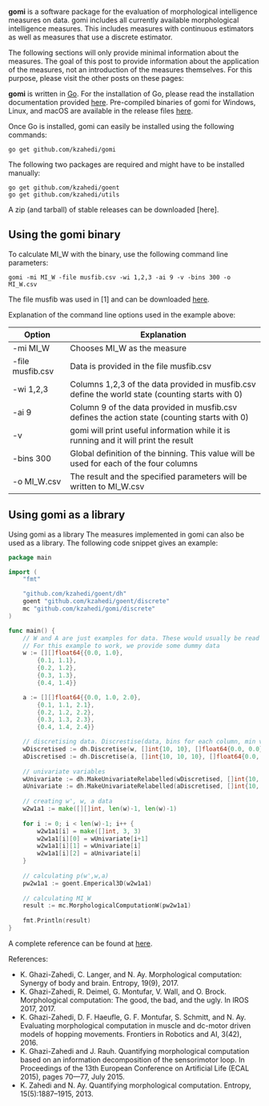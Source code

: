 **gomi** is a software package for the evaluation of morphological intelligence measures on data. gomi includes all currently available morphological intelligence measures. This includes measures with continuous estimators as well as measures that use a discrete estimator.

The following sections will only provide minimal information about the measures. The goal of this post to provide information about the application of the measures, not an introduction of the measures themselves. For this purpose, please visit the other posts on these pages:

**gomi** is written in [Go](https://golang.org). For the installation of Go, please read the
installation documentation provided [here](https://golang.org/doc/install). Pre-compiled binaries of gomi for
Windows, Linux, and macOS are available in the release files [here](https://github.com/kzahedi/gomi/releases).

Once Go is installed, gomi can easily be installed using the following commands:


```shell
go get github.com/kzahedi/gomi
```
The following two packages are required and might have to be installed manually:


```shell
go get github.com/kzahedi/goent
go get github.com/kzahedi/utils
```
A zip (and tarball) of stable releases can be downloaded [here].

## Using the gomi binary

To calculate MI_W with the binary, use the following command line parameters:


```shell
gomi -mi MI_W -file musfib.csv -wi 1,2,3 -ai 9 -v -bins 300 -o MI_W.csv
```
The file musfib was used in [1] and can be downloaded [here](http://github.com/kzahedi/entropy).

Explanation of the command line options used in the example above:

| Option | Explanation |
|---|---|
| -mi MI_W	| Chooses MI_W as the measure|
|-file musfib.csv|	Data is provided in the file musfib.csv|
|-wi 1,2,3	| Columns 1,2,3 of the data provided in musfib.csv define the world state (counting starts with 0)|
| -ai 9	| Column 9 of the data provided in musfib.csv defines the action state (counting starts with 0)|
| -v |	gomi will print useful information while it is running and it will print the result|
|-bins 300  | Global definition of the binning. This value will be used for each of the four columns |
| -o MI_W.csv|  The result and the specified parameters will be written to MI_W.csv|

## Using gomi as a library

Using gomi as a library
The measures implemented in gomi can also be used as a library. The following code snippet gives an example:

```go
package main

import (
	"fmt"

	"github.com/kzahedi/goent/dh"
	goent "github.com/kzahedi/goent/discrete"
	mc "github.com/kzahedi/gomi/discrete"
)

func main() {
	// W and A are just examples for data. These would usually be read from some data file
	// For this example to work, we provide some dummy data
	w := [][]float64{{0.0, 1.0},
		{0.1, 1.1},
		{0.2, 1.2},
		{0.3, 1.3},
		{0.4, 1.4}}

	a := [][]float64{{0.0, 1.0, 2.0},
		{0.1, 1.1, 2.1},
		{0.2, 1.2, 2.2},
		{0.3, 1.3, 2.3},
		{0.4, 1.4, 2.4}}

	// discretising data. Discrestise(data, bins for each column, min values for each column, max values for each column)
	wDiscretised := dh.Discretise(w, []int{10, 10}, []float64{0.0, 0.0}, []float64{1.0, 2.0})
	aDiscretised := dh.Discretise(a, []int{10, 10, 10}, []float64{0.0, 0.0, 0.0}, []float64{1.0, 2.0, 3.0})
 
	// univariate variables
	wUnivariate := dh.MakeUnivariateRelabelled(wDiscretised, []int{10, 10})
	aUnivariate := dh.MakeUnivariateRelabelled(aDiscretised, []int{10, 10, 10})
 
	// creating w', w, a data
	w2w1a1 := make([][]int, len(w)-1, len(w)-1)
 
	for i := 0; i < len(w)-1; i++ {
		w2w1a1[i] = make([]int, 3, 3)
		w2w1a1[i][0] = wUnivariate[i+1]
		w2w1a1[i][1] = wUnivariate[i]
		w2w1a1[i][2] = aUnivariate[i]
	}
 
	// calculating p(w',w,a)
	pw2w1a1 := goent.Emperical3D(w2w1a1)
 
	// calculating MI_W
	result := mc.MorphologicalComputationW(pw2w1a1)
 
	fmt.Println(result)
}
```


A complete reference can be found at
[here](http://keyan.ghazi-zahedi.eu/gomi).


References:
-  K. Ghazi-Zahedi, C. Langer, and N. Ay. Morphological computation: Synergy of body and brain. Entropy, 19(9), 2017.
- K. Ghazi-Zahedi, R. Deimel, G. Montufar, V. Wall, and O. Brock. Morphological computation: The good, the bad, and the ugly. In IROS 2017, 2017.
-  K. Ghazi-Zahedi, D. F. Haeufle, G. F. Montufar, S. Schmitt, and N. Ay. Evaluating morphological computation in muscle and dc-motor driven models of hopping movements. Frontiers in Robotics and AI, 3(42), 2016.
- K. Ghazi-Zahedi and J. Rauh. Quantifying morphological computation based on an information decomposition of the sensorimotor loop. In Proceedings of the 13th European Conference on Artificial Life (ECAL 2015), pages 70—77, July 2015.
- K. Zahedi and N. Ay. Quantifying morphological computation. Entropy, 15(5):1887–1915, 2013.

